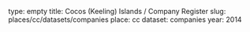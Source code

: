 type: empty
title: Cocos (Keeling) Islands / Company Register
slug: places/cc/datasets/companies
place: cc
dataset: companies
year: 2014
